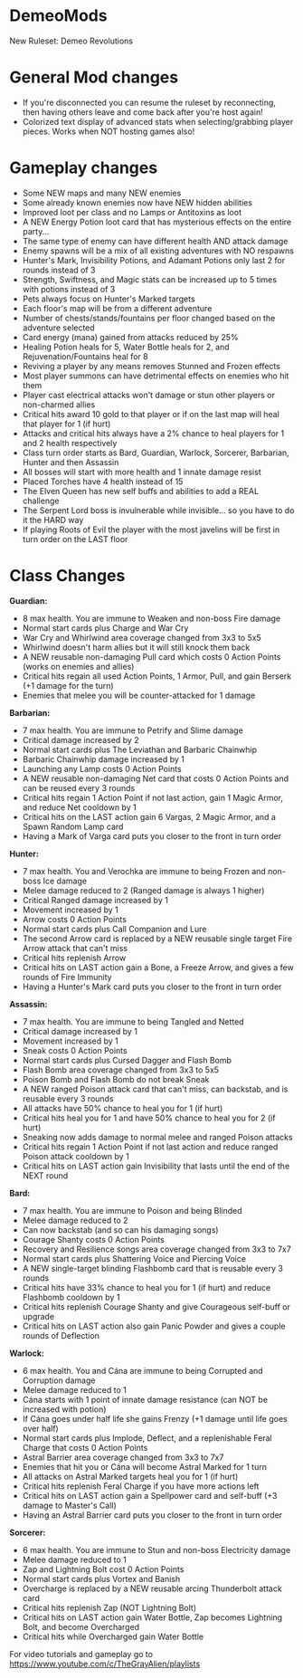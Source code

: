 # DemeoMods
New Ruleset: Demeo Revolutions

General Mod changes
===================

- If you're disconnected you can resume the ruleset by reconnecting, then having others leave and come back after you're host again!
- Colorized text display of advanced stats when selecting/grabbing player pieces. Works when NOT hosting games also!

Gameplay changes
================

- Some NEW maps and many NEW enemies
- Some already known enemies now have NEW hidden abilities
- Improved loot per class and no Lamps or Antitoxins as loot
- A NEW Energy Potion loot card that has mysterious effects on the entire party...
- The same type of enemy can have different health AND attack damage
- Enemy spawns will be a mix of all existing adventures with NO respawns
- Hunter's Mark, Invisibility Potions, and Adamant Potions only last 2 for rounds instead of 3
- Strength, Swiftness, and Magic stats can be increased up to 5 times with potions instead of 3
- Pets always focus on Hunter's Marked targets
- Each floor's map will be from a different adventure
- Number of chests/stands/fountains per floor changed based on the adventure selected
- Card energy (mana) gained from attacks reduced by 25%
- Healing Potion heals for 5, Water Bottle heals for 2, and Rejuvenation/Fountains heal for 8
- Reviving a player by any means removes Stunned and Frozen effects
- Most player summons can have detrimental effects on enemies who hit them
- Player cast electrical attacks won't damage or stun other players or non-charmed allies
- Critical hits award 10 gold to that player or if on the last map will heal that player for 1 (if hurt)
- Attacks and critical hits always have a 2% chance to heal players for 1 and 2 health respectively
- Class turn order starts as Bard, Guardian, Warlock, Sorcerer, Barbarian, Hunter and then Assassin
- All bosses will start with more health and 1 innate damage resist
- Placed Torches have 4 health instead of 15
- The Elven Queen has new self buffs and abilities to add a REAL challenge
- The Serpent Lord boss is invulnerable while invisible... so you have to do it the HARD way
- If playing Roots of Evil the player with the most javelins will be first in turn order on the LAST floor

Class Changes
=============

**Guardian:**
- 8 max health. You are immune to Weaken and non-boss Fire damage
- Normal start cards plus Charge and War Cry
- War Cry and Whirlwind area coverage changed from 3x3 to 5x5
- Whirlwind doesn't harm allies but it will still knock them back
- A NEW reusable non-damaging Pull card which costs 0 Action Points (works on enemies and allies)
- Critical hits regain all used Action Points, 1 Armor, Pull, and gain Berserk (+1 damage for the turn)
- Enemies that melee you will be counter-attacked for 1 damage

**Barbarian:**
- 7 max health. You are immune to Petrify and Slime damage 
- Critical damage increased by 2
- Normal start cards plus The Leviathan and Barbaric Chainwhip
- Barbaric Chainwhip damage increased by 1
- Launching any Lamp costs 0 Action Points
- A NEW reusable non-damaging Net card that costs 0 Action Points and can be reused every 3 rounds
- Critical hits regain 1 Action Point if not last action, gain 1 Magic Armor, and reduce Net cooldown by 1
- Critical hits on the LAST action gain 6 Vargas, 2 Magic Armor, and a Spawn Random Lamp card
- Having a Mark of Varga card puts you closer to the front in turn order

**Hunter:**
- 7 max health. You and Verochka are immune to being Frozen and non-boss Ice damage
- Melee damage reduced to 2 (Ranged damage is always 1 higher)
- Critical Ranged damage increased by 1
- Movement increased by 1
- Arrow costs 0 Action Points
- Normal start cards plus Call Companion and Lure
- The second Arrow card is replaced by a NEW reusable single target Fire Arrow attack that can't miss
- Critical hits replenish Arrow
- Critical hits on LAST action gain a Bone, a Freeze Arrow, and gives a few rounds of Fire Immunity
- Having a Hunter's Mark card puts you closer to the front in turn order

**Assassin:**
- 7 max health. You are immune to being Tangled and Netted
- Critical damage increased by 1
- Movement increased by 1
- Sneak costs 0 Action Points
- Normal start cards plus Cursed Dagger and Flash Bomb
- Flash Bomb area coverage changed from 3x3 to 5x5
- Poison Bomb and Flash Bomb do not break Sneak
- A NEW ranged Poison attack card that can't miss, can backstab, and is reusable every 3 rounds
- All attacks have 50% chance to heal you for 1 (if hurt)
- Critical hits heal you for 1 and have 50% chance to heal you for 2 (if hurt)
- Sneaking now adds damage to normal melee and ranged Poison attacks
- Critical hits regain 1 Action Point if not last action and reduce ranged Poison attack cooldown by 1
- Critical hits on LAST action gain Invisibility that lasts until the end of the NEXT round

**Bard:**
- 7 max health. You are immune to Poison and being Blinded
- Melee damage reduced to 2
- Can now backstab (and so can his damaging songs)
- Courage Shanty costs 0 Action Points
- Recovery and Resilience songs area coverage changed from 3x3 to 7x7
- Normal start cards plus Shattering Voice and Piercing Voice
- A NEW single-target blinding Flashbomb card that is reusable every 3 rounds
- Critical hits have 33% chance to heal you for 1 (if hurt) and reduce Flashbomb cooldown by 1
- Critical hits replenish Courage Shanty and give Courageous self-buff or upgrade
- Critical hits on LAST action also gain Panic Powder and gives a couple rounds of Deflection

**Warlock:**
- 6 max health. You and Cána are immune to being Corrupted and Corruption damage
- Melee damage reduced to 1
- Cána starts with 1 point of innate damage resistance (can NOT be increased with potion)
- If Cána goes under half life she gains Frenzy (+1 damage until life goes over half)
- Normal start cards plus Implode, Deflect, and a replenishable Feral Charge that costs 0 Action Points
- Astral Barrier area coverage changed from 3x3 to 7x7
- Enemies that hit you or Cána will become Astral Marked for 1 turn
- All attacks on Astral Marked targets heal you for 1 (if hurt)
- Critical hits replenish Feral Charge if you have more actions left
- Critical hits on LAST action gain a Spellpower card and self-buff (+3 damage to Master's Call)
- Having an Astral Barrier card puts you closer to the front in turn order

**Sorcerer:**
- 6 max health. You are immune to Stun and non-boss Electricity damage
- Melee damage reduced to 1
- Zap and Lightning Bolt cost 0 Action Points
- Normal start cards plus Vortex and Banish
- Overcharge is replaced by a NEW reusable arcing Thunderbolt attack card
- Critical hits replenish Zap (NOT Lightning Bolt)
- Critical hits on LAST action gain Water Bottle,  Zap becomes Lightning Bolt, and become Overcharged
- Critical hits while Overcharged gain Water Bottle

For video tutorials and gameplay go to https://www.youtube.com/c/TheGrayAlien/playlists

